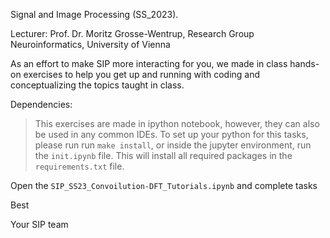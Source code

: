 Signal and Image Processing (SS_2023).

Lecturer: Prof. Dr. Moritz Grosse-Wentrup, 
          Research Group Neuroinformatics, 
          University of Vienna

As an effort to make SIP more interacting for you, 
we made in class hands-on exercises to help you get up and running with coding and conceptualizing the topics taught in class.

Dependencies:
 > This exercises are made in ipython notebook, however, they can also be used in any common IDEs. To set up your python for this tasks, please run 
 run `make install`, or inside the jupyter environment, run the `init.ipynb` file. This will install all required packages in the `requirements.txt` file. 
 
 Open the `SIP_SS23_Convoilution-DFT_Tutorials.ipynb` and complete tasks
 
 Best
 
 Your SIP team
